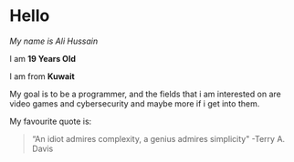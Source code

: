 # **Hello**

*My name is Ali Hussain*

I am **19 Years Old**

I am from **Kuwait**

My goal is to be a programmer, and the fields that i am interested on are video games and cybersecurity and maybe more if i get into them.

My favourite quote is:
>“An idiot admires complexity, a genius admires simplicity" -Terry A. Davis




